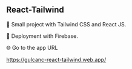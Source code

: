 ## React-Tailwind

💠 Small project with Tailwind CSS  and React JS.

💠 Deployment with Firebase.

🌐 Go to the app URL 

https://gulcanc-react-tailwind.web.app/
